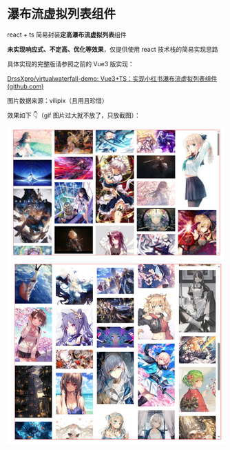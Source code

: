 # 瀑布流虚拟列表组件

react + ts 简易封装**定高瀑布流虚拟列表**组件

**未实现响应式、不定高、优化等效果**，仅提供使用 react 技术栈的简易实现思路

具体实现的完整版请参照之前的 Vue3 版实现：

[DrssXpro/virtualwaterfall-demo: Vue3+TS：实现小红书瀑布流虚拟列表组件 (github.com)](https://github.com/DrssXpro/virtualwaterfall-demo)

图片数据来源：vilipix（且用且珍惜）

效果如下 👇（gif 图片过大就不放了，只放截图）：

<img src="src/assets/pic1.png" alt="瀑布流虚拟列表组件" style="width: 600px;" width="600px" />


<img src="src/assets/pic2.png" alt="瀑布流虚拟列表组件" style="width: 600px;" width="600px" />
